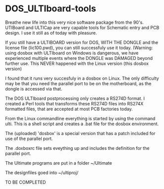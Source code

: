# DOS_ULTIboard-tools

Breathe new life into this very nice software package from the 90's. UTIBoard and ULTICap are very capable tools
for Schematic entry and PCB design. I use it still as of today with pleasure.

If you still have a ULTIBOARD version for DOS, WITH THE DONGLE and the license file (lic100.pwd), you can still successfuly 
use it today. (Warning: using dosbox with ULTIboard on Windows is dangerous, we have experienced multiple events where 
the DONGLE was DAMAGED beyond further use. This NEVER happened with the Linux version (this dosbox version)

I found that it runs very succesfuly in a dosbox on Linux. The only difficulty may be that you need the parallel port
to be on the motherboard, as the dongle is accessed via that.

The DOS ULTIboard postprocessing only creates a RS274D format. I created a Perl tools that transforms these RS274D files
into RS274X formatted files, that are accepted at most PCB factories today.

From the Linux commandline everything is started by using the command ulti. This is a shell script and creates a .bat file
for the dosbox environment.

The (uploaded) 'dosbox' is a special version that has a patch included for use of the parallel port.

The .doxboxrc file sets eveything up and includes the definition for the parallel port. 

The Ultimate programs are put in a folder ~/Ultimate

The designfiles goed into ~/ultiproj/


TO BE COMPLETED

